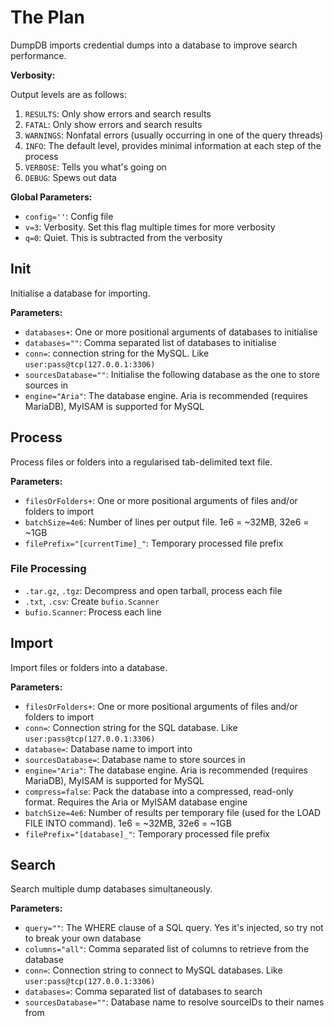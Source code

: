 # The Plan

DumpDB imports credential dumps into a database to improve search performance.

**Verbosity:**

Output levels are as follows:

1. `RESULTS`: Only show errors and search results
1. `FATAL`: Only show errors and search results
1. `WARNINGS`: Nonfatal errors (usually occurring in one of the query threads)
1. `INFO`: The default level, provides minimal information at each step of the process
1. `VERBOSE`: Tells you what's going on
1. `DEBUG`: Spews out data

**Global Parameters:**

- `config=''`: Config file
- `v=3`: Verbosity. Set this flag multiple times for more verbosity
- `q=0`: Quiet. This is subtracted from the verbosity

## Init

Initialise a database for importing.

**Parameters:**

- `databases+`: One or more positional arguments of databases to initialise
- `databases=""`: Comma separated list of databases to initialise
- `conn=`: connection string for the MySQL. Like `user:pass@tcp(127.0.0.1:3306)`
- `sourcesDatabase=""`: Initialise the following database as the one to store sources in
- `engine="Aria"`: The database engine. Aria is recommended (requires MariaDB), MyISAM is supported for MySQL

## Process

Process files or folders into a regularised tab-delimited text file.

**Parameters:**

- `filesOrFolders+`: One or more positional arguments of files and/or folders to import
- `batchSize=4e6`: Number of lines per output file. 1e6 = ~32MB, 32e6 = ~1GB
- `filePrefix="[currentTime]_"`: Temporary processed file prefix

### File Processing

- `.tar.gz`, `.tgz`: Decompress and open tarball, process each file
- `.txt`, `.csv`: Create `bufio.Scanner`
- `bufio.Scanner`: Process each line

## Import

Import files or folders into a database.

**Parameters:**

- `filesOrFolders+`: One or more positional arguments of files and/or folders to import
- `conn=`: Connection string for the SQL database. Like `user:pass@tcp(127.0.0.1:3306)`
- `database=`: Database name to import into
- `sourcesDatabase=`: Database name to store sources in
- `engine="Aria"`: The database engine. Aria is recommended (requires MariaDB), MyISAM is supported for MySQL
- `compress=false`: Pack the database into a compressed, read-only format. Requires the Aria or MyISAM database engine
- `batchSize=4e6`: Number of results per temporary file (used for the LOAD FILE INTO command). 1e6 = ~32MB, 32e6 = ~1GB
- `filePrefix="[database]_"`: Temporary processed file prefix

## Search

Search multiple dump databases simultaneously.

**Parameters:**

- `query=""`: The WHERE clause of a SQL query. Yes it's injected, so try not to break your own database
- `columns="all"`: Comma separated list of columns to retrieve from the database
- `conn=`: Connection string to connect to MySQL databases. Like `user:pass@tcp(127.0.0.1:3306)`
- `databases=`: Comma separated list of databases to search
- `sourcesDatabase=""`: Database name to resolve sourceIDs to their names from
